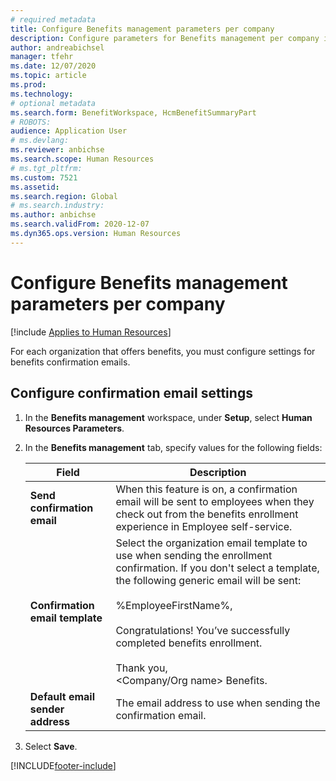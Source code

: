 ```yaml
---
# required metadata
title: Configure Benefits management parameters per company
description: Configure parameters for Benefits management per company in Microsoft Dynamics 365 Human Resources.
author: andreabichsel
manager: tfehr
ms.date: 12/07/2020
ms.topic: article
ms.prod: 
ms.technology: 
# optional metadata
ms.search.form: BenefitWorkspace, HcmBenefitSummaryPart
# ROBOTS: 
audience: Application User
# ms.devlang: 
ms.reviewer: anbichse
ms.search.scope: Human Resources
# ms.tgt_pltfrm: 
ms.custom: 7521
ms.assetid: 
ms.search.region: Global
# ms.search.industry: 
ms.author: anbichse
ms.search.validFrom: 2020-12-07
ms.dyn365.ops.version: Human Resources
---
```


# Configure Benefits management parameters per company

[!include [Applies to Human Resources](../includes/applies-to-hr.md)]

For each organization that offers benefits, you must configure settings for benefits confirmation emails.

## Configure confirmation email settings

1. In the **Benefits management** workspace, under **Setup**, select **Human Resources Parameters**.

2. In the **Benefits management** tab, specify values for the following fields: 

   | Field | Description |
   | --- | --- |
   | **Send confirmation email** | When this feature is on, a confirmation email will be sent to employees when they check out from the benefits enrollment experience in Employee self-service. |
   | **Confirmation email template** | Select the organization email template to use when sending the enrollment confirmation. If you don't select a template, the following generic email will be sent:<br><br>%EmployeeFirstName%,<br><br>Congratulations! You’ve successfully completed benefits enrollment.<br><br>Thank you,<br><Company/Org name> Benefits. |
   | **Default email sender address** | The email address to use when sending the confirmation email. |

3. Select **Save**.

[!INCLUDE[footer-include](../includes/footer-banner.md)]